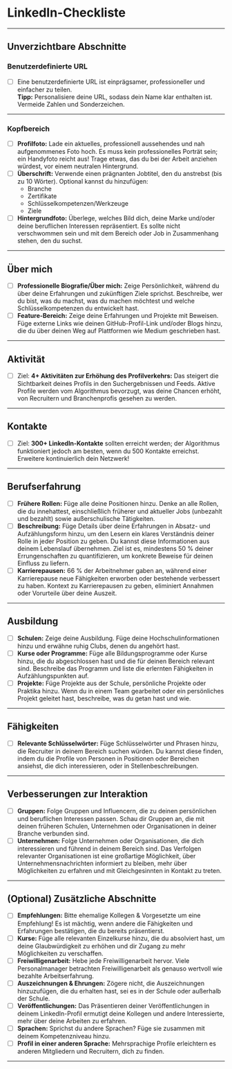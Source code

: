 # LinkedIn-Checkliste

---

## Unverzichtbare Abschnitte

### Benutzerdefinierte URL
- [ ] Eine benutzerdefinierte URL ist einprägsamer, professioneller und einfacher zu teilen.  
  **Tipp:** Personalisiere deine URL, sodass dein Name klar enthalten ist. Vermeide Zahlen und Sonderzeichen.

---

### Kopfbereich
- [ ] **Profilfoto:** Lade ein aktuelles, professionell aussehendes und nah aufgenommenes Foto hoch. Es muss kein professionelles Porträt sein; ein Handyfoto reicht aus! Trage etwas, das du bei der Arbeit anziehen würdest, vor einem neutralen Hintergrund.
- [ ] **Überschrift:** Verwende einen prägnanten Jobtitel, den du anstrebst (bis zu 10 Wörter). Optional kannst du hinzufügen:
  - Branche
  - Zertifikate
  - Schlüsselkompetenzen/Werkzeuge
  - Ziele
- [ ] **Hintergrundfoto:** Überlege, welches Bild dich, deine Marke und/oder deine beruflichen Interessen repräsentiert. Es sollte nicht verschwommen sein und mit dem Bereich oder Job in Zusammenhang stehen, den du suchst.

---

## Über mich
- [ ] **Professionelle Biografie/Über mich:** Zeige Persönlichkeit, während du über deine Erfahrungen und zukünftigen Ziele sprichst. Beschreibe, wer du bist, was du machst, was du machen möchtest und welche Schlüsselkompetenzen du entwickelt hast.
- [ ] **Feature-Bereich:** Zeige deine Erfahrungen und Projekte mit Beweisen. Füge externe Links wie deinen GitHub-Profil-Link und/oder Blogs hinzu, die du über deinen Weg auf Plattformen wie Medium geschrieben hast.

---

## Aktivität
- [ ] Ziel: **4+ Aktivitäten zur Erhöhung des Profilverkehrs:** Das steigert die Sichtbarkeit deines Profils in den Suchergebnissen und Feeds. Aktive Profile werden vom Algorithmus bevorzugt, was deine Chancen erhöht, von Recruitern und Branchenprofis gesehen zu werden.

---

## Kontakte
- [ ] Ziel: **300+ LinkedIn-Kontakte** sollten erreicht werden; der Algorithmus funktioniert jedoch am besten, wenn du 500 Kontakte erreichst. Erweitere kontinuierlich dein Netzwerk!

---

## Berufserfahrung
- [ ] **Frühere Rollen:** Füge alle deine Positionen hinzu. Denke an alle Rollen, die du innehattest, einschließlich früherer und aktueller Jobs (unbezahlt und bezahlt) sowie außerschulische Tätigkeiten.
- [ ] **Beschreibung:** Füge Details über deine Erfahrungen in Absatz- und Aufzählungsform hinzu, um den Lesern ein klares Verständnis deiner Rolle in jeder Position zu geben. Du kannst diese Informationen aus deinem Lebenslauf übernehmen. Ziel ist es, mindestens 50 % deiner Errungenschaften zu quantifizieren, um konkrete Beweise für deinen Einfluss zu liefern.
- [ ] **Karrierepausen:** 66 % der Arbeitnehmer gaben an, während einer Karrierepause neue Fähigkeiten erworben oder bestehende verbessert zu haben. Kontext zu Karrierepausen zu geben, eliminiert Annahmen oder Vorurteile über deine Auszeit.

---

## Ausbildung
- [ ] **Schulen:** Zeige deine Ausbildung. Füge deine Hochschulinformationen hinzu und erwähne ruhig Clubs, denen du angehört hast.
- [ ] **Kurse oder Programme:** Füge alle Bildungsprogramme oder Kurse hinzu, die du abgeschlossen hast und die für deinen Bereich relevant sind. Beschreibe das Programm und liste die erlernten Fähigkeiten in Aufzählungspunkten auf.
- [ ] **Projekte:** Füge Projekte aus der Schule, persönliche Projekte oder Praktika hinzu. Wenn du in einem Team gearbeitet oder ein persönliches Projekt geleitet hast, beschreibe, was du getan hast und wie.

---

## Fähigkeiten
- [ ] **Relevante Schlüsselwörter:** Füge Schlüsselwörter und Phrasen hinzu, die Recruiter in deinem Bereich suchen würden. Du kannst diese finden, indem du die Profile von Personen in Positionen oder Bereichen ansiehst, die dich interessieren, oder in Stellenbeschreibungen.

---

## Verbesserungen zur Interaktion
- [ ] **Gruppen:** Folge Gruppen und Influencern, die zu deinen persönlichen und beruflichen Interessen passen. Schau dir Gruppen an, die mit deinen früheren Schulen, Unternehmen oder Organisationen in deiner Branche verbunden sind.
- [ ] **Unternehmen:** Folge Unternehmen oder Organisationen, die dich interessieren und führend in deinem Bereich sind. Das Verfolgen relevanter Organisationen ist eine großartige Möglichkeit, über Unternehmensnachrichten informiert zu bleiben, mehr über Möglichkeiten zu erfahren und mit Gleichgesinnten in Kontakt zu treten.

---

## (Optional) Zusätzliche Abschnitte
- [ ] **Empfehlungen:** Bitte ehemalige Kollegen & Vorgesetzte um eine Empfehlung! Es ist mächtig, wenn andere die Fähigkeiten und Erfahrungen bestätigen, die du bereits präsentierst.
- [ ] **Kurse:** Füge alle relevanten Einzelkurse hinzu, die du absolviert hast, um deine Glaubwürdigkeit zu erhöhen und dir Zugang zu mehr Möglichkeiten zu verschaffen.
- [ ] **Freiwilligenarbeit:** Hebe jede Freiwilligenarbeit hervor. Viele Personalmanager betrachten Freiwilligenarbeit als genauso wertvoll wie bezahlte Arbeitserfahrung.
- [ ] **Auszeichnungen & Ehrungen:** Zögere nicht, die Auszeichnungen hinzuzufügen, die du erhalten hast, sei es in der Schule oder außerhalb der Schule.
- [ ] **Veröffentlichungen:** Das Präsentieren deiner Veröffentlichungen in deinem LinkedIn-Profil ermutigt deine Kollegen und andere Interessierte, mehr über deine Arbeiten zu erfahren.
- [ ] **Sprachen:** Sprichst du andere Sprachen? Füge sie zusammen mit deinem Kompetenzniveau hinzu.
- [ ] **Profil in einer anderen Sprache:** Mehrsprachige Profile erleichtern es anderen Mitgliedern und Recruitern, dich zu finden.

---
